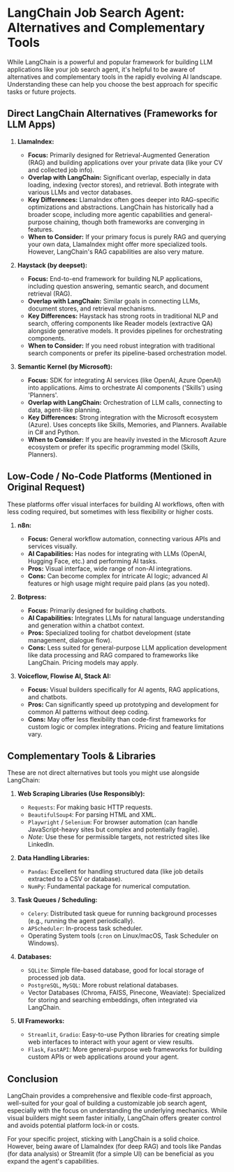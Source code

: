 # LangChain Job Search Agent: Alternatives and Complementary Tools

While LangChain is a powerful and popular framework for building LLM applications like your job search agent, it's helpful to be aware of alternatives and complementary tools in the rapidly evolving AI landscape. Understanding these can help you choose the best approach for specific tasks or future projects.

## Direct LangChain Alternatives (Frameworks for LLM Apps)

1.  **LlamaIndex:**
    *   **Focus:** Primarily designed for Retrieval-Augmented Generation (RAG) and building applications over your private data (like your CV and collected job info).
    *   **Overlap with LangChain:** Significant overlap, especially in data loading, indexing (vector stores), and retrieval. Both integrate with various LLMs and vector databases.
    *   **Key Differences:** LlamaIndex often goes deeper into RAG-specific optimizations and abstractions. LangChain has historically had a broader scope, including more agentic capabilities and general-purpose chaining, though both frameworks are converging in features.
    *   **When to Consider:** If your primary focus is purely RAG and querying your own data, LlamaIndex might offer more specialized tools. However, LangChain's RAG capabilities are also very mature.

2.  **Haystack (by deepset):**
    *   **Focus:** End-to-end framework for building NLP applications, including question answering, semantic search, and document retrieval (RAG).
    *   **Overlap with LangChain:** Similar goals in connecting LLMs, document stores, and retrieval mechanisms.
    *   **Key Differences:** Haystack has strong roots in traditional NLP and search, offering components like Reader models (extractive QA) alongside generative models. It provides pipelines for orchestrating components.
    *   **When to Consider:** If you need robust integration with traditional search components or prefer its pipeline-based orchestration model.

3.  **Semantic Kernel (by Microsoft):**
    *   **Focus:** SDK for integrating AI services (like OpenAI, Azure OpenAI) into applications. Aims to orchestrate AI components ('Skills') using 'Planners'.
    *   **Overlap with LangChain:** Orchestration of LLM calls, connecting to data, agent-like planning.
    *   **Key Differences:** Strong integration with the Microsoft ecosystem (Azure). Uses concepts like Skills, Memories, and Planners. Available in C# and Python.
    *   **When to Consider:** If you are heavily invested in the Microsoft Azure ecosystem or prefer its specific programming model (Skills, Planners).

## Low-Code / No-Code Platforms (Mentioned in Original Request)

These platforms offer visual interfaces for building AI workflows, often with less coding required, but sometimes with less flexibility or higher costs.

1.  **n8n:**
    *   **Focus:** General workflow automation, connecting various APIs and services visually.
    *   **AI Capabilities:** Has nodes for integrating with LLMs (OpenAI, Hugging Face, etc.) and performing AI tasks.
    *   **Pros:** Visual interface, wide range of non-AI integrations.
    *   **Cons:** Can become complex for intricate AI logic; advanced AI features or high usage might require paid plans (as you noted).

2.  **Botpress:**
    *   **Focus:** Primarily designed for building chatbots.
    *   **AI Capabilities:** Integrates LLMs for natural language understanding and generation within a chatbot context.
    *   **Pros:** Specialized tooling for chatbot development (state management, dialogue flow).
    *   **Cons:** Less suited for general-purpose LLM application development like data processing and RAG compared to frameworks like LangChain. Pricing models may apply.

3.  **Voiceflow, Flowise AI, Stack AI:**
    *   **Focus:** Visual builders specifically for AI agents, RAG applications, and chatbots.
    *   **Pros:** Can significantly speed up prototyping and development for common AI patterns without deep coding.
    *   **Cons:** May offer less flexibility than code-first frameworks for custom logic or complex integrations. Pricing and feature limitations vary.

## Complementary Tools & Libraries

These are not direct alternatives but tools you might use alongside LangChain:

1.  **Web Scraping Libraries (Use Responsibly):**
    *   `Requests`: For making basic HTTP requests.
    *   `BeautifulSoup4`: For parsing HTML and XML.
    *   `Playwright` / `Selenium`: For browser automation (can handle JavaScript-heavy sites but complex and potentially fragile).
    *   *Note:* Use these for permissible targets, not restricted sites like LinkedIn.

2.  **Data Handling Libraries:**
    *   `Pandas`: Excellent for handling structured data (like job details extracted to a CSV or database).
    *   `NumPy`: Fundamental package for numerical computation.

3.  **Task Queues / Scheduling:**
    *   `Celery`: Distributed task queue for running background processes (e.g., running the agent periodically).
    *   `APScheduler`: In-process task scheduler.
    *   Operating System tools (`cron` on Linux/macOS, Task Scheduler on Windows).

4.  **Databases:**
    *   `SQLite`: Simple file-based database, good for local storage of processed job data.
    *   `PostgreSQL`, `MySQL`: More robust relational databases.
    *   Vector Databases (Chroma, FAISS, Pinecone, Weaviate): Specialized for storing and searching embeddings, often integrated via LangChain.

5.  **UI Frameworks:**
    *   `Streamlit`, `Gradio`: Easy-to-use Python libraries for creating simple web interfaces to interact with your agent or view results.
    *   `Flask`, `FastAPI`: More general-purpose web frameworks for building custom APIs or web applications around your agent.

## Conclusion

LangChain provides a comprehensive and flexible code-first approach, well-suited for your goal of building a customizable job search agent, especially with the focus on understanding the underlying mechanics. While visual builders might seem faster initially, LangChain offers greater control and avoids potential platform lock-in or costs.

For your specific project, sticking with LangChain is a solid choice. However, being aware of LlamaIndex (for deep RAG) and tools like Pandas (for data analysis) or Streamlit (for a simple UI) can be beneficial as you expand the agent's capabilities.
